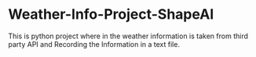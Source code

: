 # Weather-Info-Project-ShapeAI
This is python project where in the weather information is taken from third party API and Recording the Information in a text file.
